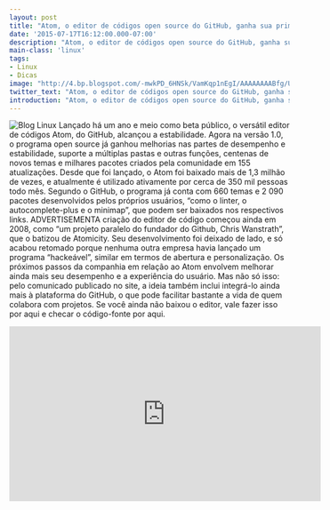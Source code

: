 ```yaml
---
layout: post
title: "Atom, o editor de códigos open source do GitHub, ganha sua primeira ver..."
date: '2015-07-17T16:12:00.000-07:00'
description: "Atom, o editor de códigos open source do GitHub, ganha sua primeira versão"
main-class: 'linux'
tags:
- Linux
- Dicas
image: "http://4.bp.blogspot.com/-mwkPD_6HNSk/VamKqp1nEgI/AAAAAAAABfg/UG_NjkT4uNw/s72-c/885x592-atom-20150625202605.jpg"
twitter_text: "Atom, o editor de códigos open source do GitHub, ganha sua primeira versão"
introduction: "Atom, o editor de códigos open source do GitHub, ganha sua primeira versão"
---
```

![Blog Linux](http://4.bp.blogspot.com/-mwkPD_6HNSk/VamKqp1nEgI/AAAAAAAABfg/UG_NjkT4uNw/s400/885x592-atom-20150625202605.jpg "Blog Linux")
Lançado há um ano e meio como beta público, o versátil editor de códigos Atom, do GitHub, alcançou a estabilidade. Agora na versão 1.0, o programa open source já ganhou melhorias nas partes de desempenho e estabilidade, suporte a múltiplas pastas e outras funções, centenas de novos temas e milhares pacotes criados pela comunidade em 155 atualizações.
Desde que foi lançado, o Atom foi baixado mais de 1,3 milhão de  vezes, e atualmente é utilizado ativamente por cerca de 350 mil pessoas  todo mês. Segundo o GitHub, o programa já conta com 660 temas e 2 090  pacotes desenvolvidos pelos próprios usuários, “como o linter, o  autocomplete-plus e o minimap”, que podem ser baixados nos respectivos  links.
ADVERTISEMENTA  criação do editor de código começou ainda em 2008, como “um projeto  paralelo do fundador do Github, Chris Wanstrath”, que o batizou de  Atomicity. Seu desenvolvimento foi deixado de lado, e só acabou retomado  porque nenhuma outra empresa havia lançado um programa “hackeável”,  similar em termos de abertura e personalização.
Os próximos passos da companhia em relação ao Atom envolvem melhorar  ainda mais seu desempenho e a experiência do usuário. Mas não só isso:  pelo comunicado publicado no site, a ideia também inclui integrá-lo ainda mais à  plataforma do GitHub, o que pode facilitar bastante a vida de quem  colabora com projetos. Se você ainda não baixou o editor, vale fazer isso por aqui e checar o código-fonte por aqui.
<iframe allowfullscreen="" frameborder="0" height="315" src="https://www.youtube.com/embed/Y7aEiVwBAdk" width="560"><iframe> 
Via: http://info.abril.com.br/noticias/ti/2015/06/atom-o-editor-de-codigos-open-source-do-github-ganha-sua-primeira-versao-estavel.shtml 
